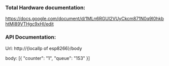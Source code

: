 ### Total Hardware documentation:

https://docs.google.com/document/d/1MLn6RGUI2VUyCkcm871N0q9I0hkbhtMI89VTHgc9xHI/edit

### API Documentation:

Url: http://{localIp of esp8266}/body

body: [{ "counter": "1", "queue": "153" }]
